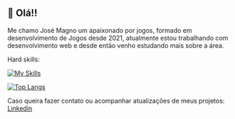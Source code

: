 :vulcan_salute: Olá!!
---


Me chamo José Magno um apaixonado por jogos, formado em desenvolvimento de Jogos desde 2021, atualmente estou trabalhando com desenvolvimento web e desde então venho estudando mais sobre a área.

Hard skills:

[![My Skills](https://skillicons.dev/icons?i=html,css,js,vue,nodejs,express,unity,cs,py,flask,mysql)](https://skillicons.dev)

[![Top Langs](https://github-readme-stats.vercel.app/api/top-langs/?username=MagnoDutra)](https://github.com/MrKrishnaAgarwal/readme-components-github)

Caso queira fazer contato ou acompanhar atualizações de meus projetos:
[Linkedin](https://www.linkedin.com/in/jos%C3%A9-magno-encarna%C3%A7%C3%A3o-dutra-061682ba/)


